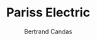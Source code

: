 ---
title: 'Pariss Electric'
author: Bertrand Candas
project_image_path: '/images/gallery/pariss-electric.jpg'
external_url: 'http://www.pariss-electric.com/fr'
---